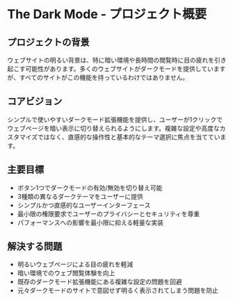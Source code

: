 # The Dark Mode - プロジェクト概要

## プロジェクトの背景
ウェブサイトの明るい背景は、特に暗い環境や長時間の閲覧時に目の疲れを引き起こす可能性があります。多くのウェブサイトがダークモードを提供していますが、すべてのサイトがこの機能を持っているわけではありません。

## コアビジョン
シンプルで使いやすいダークモード拡張機能を提供し、ユーザーが1クリックでウェブページを暗い表示に切り替えられるようにします。複雑な設定や高度なカスタマイズではなく、直感的な操作性と基本的なテーマ選択に焦点を当てています。

## 主要目標
- ボタン1つでダークモードの有効/無効を切り替え可能
- 3種類の異なるダークテーマをユーザーに提供
- シンプルかつ直感的なユーザーインターフェース
- 最小限の権限要求でユーザーのプライバシーとセキュリティを尊重
- パフォーマンスへの影響を最小限に抑える軽量な実装

## 解決する問題
- 明るいウェブページによる目の疲れを軽減
- 暗い環境でのウェブ閲覧体験を向上
- 既存のダークモード拡張機能にある複雑な設定の問題を回避
- 元々ダークモードのサイトで意図せず明るく表示されてしまう問題を防止 